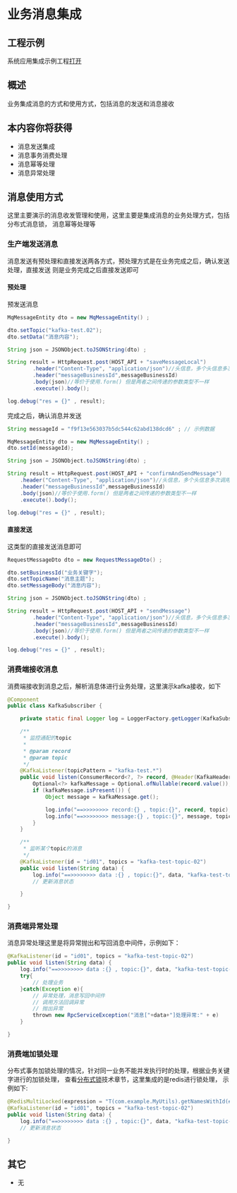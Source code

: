 # 业务消息集成

## 工程示例

系统应用集成示例工程[打开](https://gitee.com/alinesno-cloud/alinesno-demo-gateway-open/tree/master/demo-message)

## 概述

业务集成消息的方式和使用方式，包括消息的发送和消息接收

## 本内容你将获得

- 消息发送集成
- 消息事务消费处理
- 消息幂等处理
- 消息异常处理

## 消息使用方式

这里主要演示的消息收发管理和使用，这里主要是集成消息的业务处理方式，包括分布式消息锁，
消息幂等处理等

### 生产端发送消息

消息发送有预处理和直接发送两各方式，预处理方式是在业务完成之后，确认发送处理，直接发送
则是业务完成之后直接发送即可

#### 预处理

预发送消息
```java
MqMessageEntity dto = new MqMessageEntity() ;

dto.setTopic("kafka-test.02");
dto.setData("消息内容");

String json = JSONObject.toJSONString(dto) ;

String result = HttpRequest.post(HOST_API + "saveMessageLocal")
        .header("Content-Type", "application/json")//头信息，多个头信息多次调用此方法即可
        .header("messageBusinessId",messageBusinessId)
        .body(json)//等价于使用.form() 但是两者之间传递的参数类型不一样
        .execute().body();

log.debug("res = {}" , result);
```

完成之后，确认消息并发送
```java
String messageId = "f9f13e563037b5dc544c62abd138dcd6" ; // 示例数据

MqMessageEntity dto = new MqMessageEntity() ;
dto.setId(messageId);

String json = JSONObject.toJSONString(dto) ;

String result = HttpRequest.post(HOST_API + "confirmAndSendMessage")
    .header("Content-Type", "application/json")//头信息，多个头信息多次调用此方法即可
    .header("messageBusinessId",messageBusinessId)
    .body(json)//等价于使用.form() 但是两者之间传递的参数类型不一样
    .execute().body();

log.debug("res = {}" , result);
```

#### 直接发送

这类型的直接发送消息即可

```java
RequestMessageDto dto = new RequestMessageDto() ;

dto.setBusinessId("业务关键字");
dto.setTopicName("消息主题");
dto.setMessageBody("消息内容");

String json = JSONObject.toJSONString(dto) ;

String result = HttpRequest.post(HOST_API + "sendMessage")
        .header("Content-Type", "application/json")//头信息，多个头信息多次调用此方法即可
        .header("messageBusinessId",messageBusinessId)
        .body(json)//等价于使用.form() 但是两者之间传递的参数类型不一样
        .execute().body();

log.debug("res = {}" , result);
```

### 消费端接收消息

消费端接收到消息之后，解析消息体进行业务处理，这里演示kafka接收，如下

```java
@Component
public class KafkaSubscriber {

	private static final Logger log = LoggerFactory.getLogger(KafkaSubscriber.class);

	/**
	 * 监控通配的topic
	 *
	 * @param record
	 * @param topic
	 */
	@KafkaListener(topicPattern = "kafka-test.*")
	public void listen(ConsumerRecord<?, ?> record, @Header(KafkaHeaders.RECEIVED_TOPIC) String topic) {
		Optional<?> kafkaMessage = Optional.ofNullable(record.value());
		if (kafkaMessage.isPresent()) {
			Object message = kafkaMessage.get();

			log.info("==>>>>>>>> record:{} , topic:{}", record, topic);
			log.info("==>>>>>>>> message:{} , topic:{}", message, topic);
		}
	}

	/**
	 * 监听某个topic的消息
	 */
	@KafkaListener(id = "id01", topics = "kafka-test-topic-02")
	public void listen(String data) {
		log.info("==>>>>>>>> data :{} , topic:{}", data, "kafka-test-topic-02");
		// 更新消息状态

	}

}
```

### 消费端异常处理

消息异常处理这里是将异常抛出和写回消息中间件，示例如下：
```java
@KafkaListener(id = "id01", topics = "kafka-test-topic-02")
public void listen(String data) {
    log.info("==>>>>>>>> data :{} , topic:{}", data, "kafka-test-topic-02");
    try{
        // 处理业务
    }catch(Exception e){
        // 异常处理，消息写回中间件
        // 调用方法回调异常
        // 抛出异常
        thrown new RpcServiceException("消息["+data+"]处理异常:" + e)
    }

}
```

### 消费端加锁处理

分布式事务加锁处理的情况，针对同一业务不能并发执行时的处理，根据业务关键字进行的加锁处理，
查看[分布式锁](../01_开发技术/16_分布式锁.md)技术章节，这里集成的是redis进行锁处理，
示例如下:

```java
@RedisMultiLocked(expression = "T(com.example.MyUtils).getNamesWithId(#p0)")
@KafkaListener(id = "id01", topics = "kafka-test-topic-02")
public void listen(String data) {
    log.info("==>>>>>>>> data :{} , topic:{}", data, "kafka-test-topic-02");
    // 更新消息状态

}
```

## 其它

- 无
